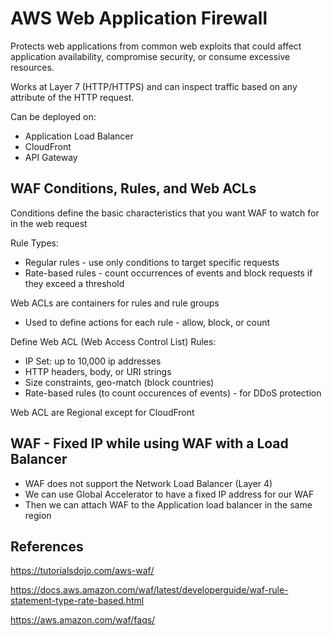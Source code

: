 # AWS Web Application Firewall

Protects web applications from common web exploits that could affect application availability, compromise security, or consume excessive resources.

Works at Layer 7 (HTTP/HTTPS) and can inspect traffic based on any attribute of the HTTP request.

Can be deployed on:
- Application Load Balancer
- CloudFront
- API Gateway


## WAF Conditions, Rules, and Web ACLs

Conditions define the basic characteristics that you want WAF to watch for in the web request

Rule Types:
- Regular rules - use only conditions to target specific requests
- Rate-based rules - count occurrences of events and block requests if they exceed a threshold

Web ACLs are containers for rules and rule groups
- Used to define actions for each rule - allow, block, or count


Define Web ACL (Web Access Control List) Rules:
- IP Set: up to 10,000 ip addresses
- HTTP headers, body, or URI strings
- Size constraints, geo-match (block countries)
- Rate-based rules (to count occurences of events) - for DDoS protection

Web ACL are Regional except for CloudFront

## WAF - Fixed IP while using WAF with a Load Balancer
- WAF does not support the Network Load Balancer (Layer 4)
- We can use Global Accelerator to have a fixed IP address for our WAF
- Then we can attach WAF to the Application load balancer in the same region

## References
https://tutorialsdojo.com/aws-waf/

https://docs.aws.amazon.com/waf/latest/developerguide/waf-rule-statement-type-rate-based.html

https://aws.amazon.com/waf/faqs/